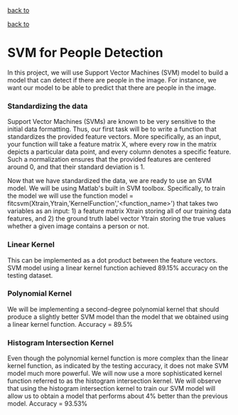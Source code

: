 [back to]()

[back to]()


# SVM for People Detection

In this project, we will use Support Vector Machines (SVM) model to build a model that can detect if there are people in the image. For instance, we want our model to be able to predict that there are people in the image.

### Standardizing the data

Support Vector Machines (SVMs) are known to be very sensitive to the initial data formatting. Thus, our first task will be to write a function that standardizes the provided feature vectors. More specifically, as an input, your function will take a feature matrix X, where every row in the matrix depicts a particular data point, and every column denotes a specific feature. Such a normalization ensures that the provided features are centered around 0, and that their standard deviation is 1.

Now that we have standardized the data, we are ready to use an SVM model. We will be using Matlab's built in SVM toolbox. Specifically, to train the model we will use the function model = fitcsvm(Xtrain,Ytrain,'KernelFunction','<function_name>') that takes two variables as an input: 1) a feature matrix Xtrain storing all of our training data features, and 2) the ground truth label vector Ytrain storing the true values whether a given image contains a person or not.

### Linear Kernel

This can be implemented as a dot product between the feature vectors.
SVM model using a linear kernel function achieved 89.15% accuracy on the testing dataset.

### Polynomial Kernel

We will be implementing a second-degree polynomial kernel that should produce a slightly better SVM model than the model that we obtained using a linear kernel function.
Accuracy = 89.5%

### Histogram Intersection Kernel

Even though the polynomial kernel function is more complex than the linear kernel function, as indicated by the testing accuracy, it does not make SVM model much more powerful. We will now use a more sophisticated kernel function referred to as the histogram intersection kernel. We will observe that using the histogram intersection kernel to train our SVM model will allow us to obtain a model that performs about 4% better than the previous model.
Accuracy = 93.53%
